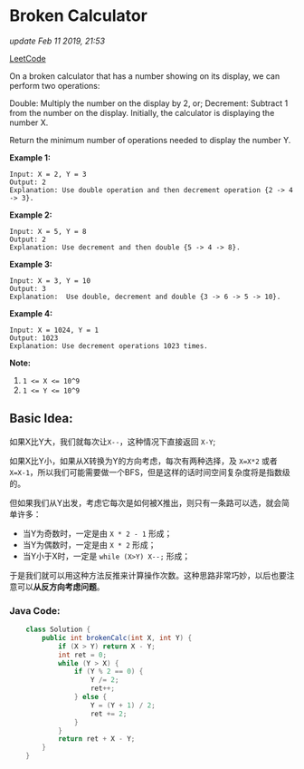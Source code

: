 # Broken Calculator

_update Feb 11 2019, 21:53_

[LeetCode](https://leetcode.com/problems/broken-calculator/)

On a broken calculator that has a number showing on its display, we can perform two operations:

Double: Multiply the number on the display by 2, or; Decrement: Subtract 1 from the number on the display. Initially, the calculator is displaying the number X.

Return the minimum number of operations needed to display the number Y.

**Example 1:**

```text
Input: X = 2, Y = 3
Output: 2
Explanation: Use double operation and then decrement operation {2 -> 4 -> 3}.
```

**Example 2:**

```text
Input: X = 5, Y = 8
Output: 2
Explanation: Use decrement and then double {5 -> 4 -> 8}.
```

**Example 3:**

```text
Input: X = 3, Y = 10
Output: 3
Explanation:  Use double, decrement and double {3 -> 6 -> 5 -> 10}.
```

**Example 4:**

```text
Input: X = 1024, Y = 1
Output: 1023
Explanation: Use decrement operations 1023 times.
```

**Note:**

1. `1 <= X <= 10^9`
2. `1 <= Y <= 10^9`

## Basic Idea:

如果X比Y大，我们就每次让`X--`，这种情况下直接返回 `X-Y`;

如果X比Y小，如果从X转换为Y的方向考虑，每次有两种选择，及 `X=X*2` 或者 `X=X-1`，所以我们可能需要做一个BFS，但是这样的话时间空间复杂度将是指数级的。

但如果我们从Y出发，考虑它每次是如何被X推出，则只有一条路可以选，就会简单许多：

* 当Y为奇数时，一定是由 `X * 2 - 1` 形成；
* 当Y为偶数时，一定是由 `X * 2` 形成；
* 当Y小于X时，一定是 `while (X>Y) X--;` 形成；

于是我们就可以用这种方法反推来计算操作次数。这种思路非常巧妙，以后也要注意可以**从反方向考虑问题**。

### Java Code:

```java
    class Solution {
        public int brokenCalc(int X, int Y) {
            if (X > Y) return X - Y;
            int ret = 0;
            while (Y > X) {
                if (Y % 2 == 0) {
                    Y /= 2;
                    ret++;
                } else {
                    Y = (Y + 1) / 2;
                    ret += 2;
                }
            }
            return ret + X - Y;
        }
    }
```

